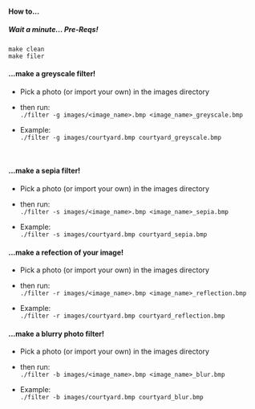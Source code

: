 #### How to...

##### Wait a minute... Pre-Reqs!
```make clean```</br>
```make filer```

#### ...make a greyscale filter!
   - Pick a photo (or import your own) in the images directory</br>
   - then run:</br>
```./filter -g images/<image_name>.bmp <image_name>_greyscale.bmp```</br>

   - Example:</br>
```./filter -g images/courtyard.bmp courtyard_greyscale.bmp```</br>
</br>

#### ...make a sepia filter!
   - Pick a photo (or import your own) in the images directory</br>
   - then run:</br>
```./filter -s images/<image_name>.bmp <image_name>_sepia.bmp```</br>

   - Example:</br>
```./filter -s images/courtyard.bmp courtyard_sepia.bmp```</br>

#### ...make a refection of your image!
   - Pick a photo (or import your own) in the images directory</br>
   - then run:</br>
```./filter -r images/<image_name>.bmp <image_name>_reflection.bmp```</br>

   - Example:</br>
```./filter -r images/courtyard.bmp courtyard_reflection.bmp```</br>

#### ...make a blurry photo filter!
   - Pick a photo (or import your own) in the images directory</br>
   - then run:</br>
```./filter -b images/<image_name>.bmp <image_name>_blur.bmp```</br>

   - Example:</br>
```./filter -b images/courtyard.bmp courtyard_blur.bmp```</br>

